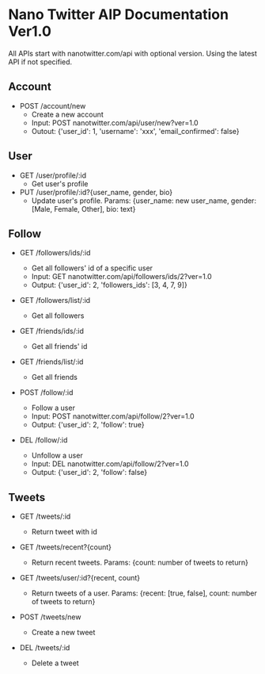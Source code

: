 # Nano Twitter AIP Documentation Ver1.0

All APIs start with nanotwitter.com/api with optional version. Using the latest API if not specified. 

## Account
* POST /account/new  
    - Create a new account
    - Input: POST nanotwitter.com/api/user/new?ver=1.0
    - Outout: {'user_id': 1, 'username': 'xxx', 'email_confirmed': false}

## User
* GET /user/profile/:id
    - Get user's profile
* PUT /user/profile/:id?{user_name, gender, bio}
    - Update user's profile. Params: {user_name: new user_name, gender: [Male, Female, Other], bio: text}
    
## Follow
* GET /followers/ids/:id
    - Get all followers' id of a specific user
    - Input: GET nanotwitter.com/api/followers/ids/2?ver=1.0
    - Output: {'user_id': 2, 'followers_ids': [3, 4, 7, 9]}
* GET /followers/list/:id
    - Get all followers
    
* GET /friends/ids/:id
    - Get all friends' id
* GET /friends/list/:id
    - Get all friends

* POST /follow/:id
    - Follow a user
    - Input: POST nanotwitter.com/api/follow/2?ver=1.0
    - Output: {'user_id': 2, 'follow': true}
* DEL /follow/:id
    - Unfollow a user
    - Input: DEL nanotwitter.com/api/follow/2?ver=1.0
    - Output: {'user_id': 2, 'follow': false}
    

## Tweets
* GET /tweets/:id
    - Return tweet with id
* GET /tweets/recent?{count}
    - Return recent tweets. Params: {count: number of tweets to return}
    
* GET /tweets/user/:id?{recent, count}
    - Return tweets of a user. Params: {recent: [true, false], count: number of tweets to return}
    
* POST /tweets/new
    - Create a new tweet
* DEL /tweets/:id
    - Delete a tweet
    